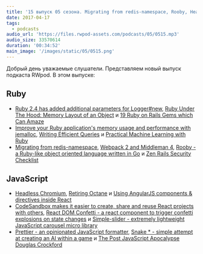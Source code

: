```yaml
---
title: '15 выпуск 05 сезона. Migrating from redis-namespace, Rooby, Headless Chromium, CodeSandbox, Prettier и прочее'
date: 2017-04-17
tags:
  - podcasts
audio_url: 'https://files.rwpod-assets.com/podcasts/05/0515.mp3'
audio_size: 33570614
duration: '00:34:52'
main_image: '/images/static/05/0515.png'
---
```


Добрый день уважаемые слушатели. Представляем новый выпуск подкаста RWpod. В этом выпуске:

## Ruby

- [Ruby 2.4 has added additional parameters for Logger#new](http://blog.bigbinary.com/2017/04/10/ruby-2-4-has-added-additional-parameters-for-logger-new.html), [Ruby Under The Hood: Memory Layout of an Object](http://www.blackbytes.info/2017/04/memory-layout-of-an-object/) и [19 Ruby on Rails Gems which Can Amaze](https://blog.rubyroidlabs.com/2017/04/19-ruby-on-rails-gems/)
- [Improve your Ruby application's memory usage and performance with jemalloc](https://www.levups.com/en/blog/2017/optimize_ruby_memory_usage_jemalloc_heroku_scalingo.html), [Writing Efficient Queries](https://blog.codeship.com/writing-efficient-queries/) и [Practical Machine Learning with Ruby](https://www.crondose.com/2016/12/practical-machine-learning-ruby/)
- [Migrating from redis-namespace](http://www.mikeperham.com/2017/04/10/migrating-from-redis-namespace/), [Webpack 2 and Middleman 4](https://chase.pursu.es/webpack-2-and-middleman-4.html), [Rooby - a Ruby-like object oriented language written in Go](https://github.com/st0012/Rooby) и [Zen Rails Security Checklist](https://github.com/brunofacca/zen-rails-security-checklist)

## JavaScript

- [Headless Chromium](https://chromium.googlesource.com/chromium/src/+/lkgr/headless/README.md), [Retiring Octane](https://v8project.blogspot.com/2017/04/retiring-octane.html) и [Using AngularJS components & directives inside React](http://softeng.oicr.on.ca/chang_wang/2017/04/17/Using-AngularJS-components-directives-in-React/)
- [CodeSandbox makes it easier to create, share and reuse React projects with others](https://codesandbox.io/), [React DOM Confetti - a react component to trigger confetti explosions on state changes](https://daniel-lundin.github.io/react-dom-confetti/) и [Simple-slider - extremely lightweight JavaScript carousel micro library](http://ruyadorno.github.io/simple-slider/)
- [Prettier - an opinionated JavaScript formatter](https://github.com/prettier/prettier), [Snake \* - simple attempt at creating an AI within a game](https://github.com/sacert/Snake-Star) и [The Post JavaScript Apocalypse Douglas Crockford](https://www.youtube.com/watch?v=99Zacm7SsWQ)

